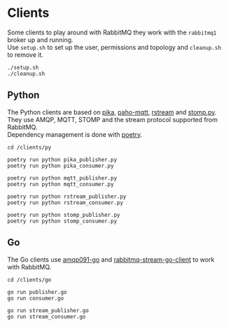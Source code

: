 # Clients

Some clients to play around with RabbitMQ they work with the `rabbitmq1` broker up and running.  
Use `setup.sh` to set up the user, permissions and topology and `cleanup.sh` to remove it.  

    ./setup.sh
    ./cleanup.sh

## Python
The Python clients are based on [pika](https://github.com/pika/pika), [paho-mqtt](https://github.com/eclipse/paho.mqtt.python), [rstream](https://github.com/qweeze/rstream/tree/master) and [stomp.py](https://github.com/jasonrbriggs/stomp.py).  
They use AMQP, MQTT, STOMP and the stream protocol supported from RabbitMQ.  
Dependency management is done with [poetry](https://python-poetry.org/).  

    cd /clients/py

    poetry run python pika_publisher.py
    poetry run python pika_consumer.py

    poetry run python mqtt_publisher.py
    poetry run python mqtt_consumer.py

    poetry run python rstream_publisher.py
    poetry run python rstream_consumer.py

    poetry run python stomp_publisher.py
    poetry run python stomp_consumer.py

## Go
The Go clients use [amqp091-go](https://github.com/rabbitmq/amqp091-go/) and [rabbitmq-stream-go-client](https://github.com/rabbitmq/rabbitmq-stream-go-client) to work with RabbitMQ.  

    cd /clients/go

    go run publisher.go
    go run consumer.go

    go run stream_publisher.go
    go run stream_consumer.go
